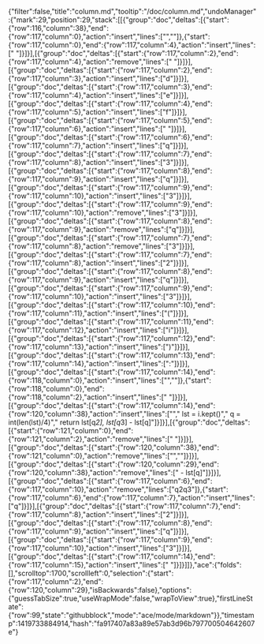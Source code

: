 {"filter":false,"title":"column.md","tooltip":"/doc/column.md","undoManager":{"mark":29,"position":29,"stack":[[{"group":"doc","deltas":[{"start":{"row":116,"column":38},"end":{"row":117,"column":0},"action":"insert","lines":["",""]},{"start":{"row":117,"column":0},"end":{"row":117,"column":4},"action":"insert","lines":["    "]}]}],[{"group":"doc","deltas":[{"start":{"row":117,"column":2},"end":{"row":117,"column":4},"action":"remove","lines":["  "]}]}],[{"group":"doc","deltas":[{"start":{"row":117,"column":2},"end":{"row":117,"column":3},"action":"insert","lines":["d"]}]}],[{"group":"doc","deltas":[{"start":{"row":117,"column":3},"end":{"row":117,"column":4},"action":"insert","lines":["e"]}]}],[{"group":"doc","deltas":[{"start":{"row":117,"column":4},"end":{"row":117,"column":5},"action":"insert","lines":["f"]}]}],[{"group":"doc","deltas":[{"start":{"row":117,"column":5},"end":{"row":117,"column":6},"action":"insert","lines":[" "]}]}],[{"group":"doc","deltas":[{"start":{"row":117,"column":6},"end":{"row":117,"column":7},"action":"insert","lines":["q"]}]}],[{"group":"doc","deltas":[{"start":{"row":117,"column":7},"end":{"row":117,"column":8},"action":"insert","lines":["3"]}]}],[{"group":"doc","deltas":[{"start":{"row":117,"column":8},"end":{"row":117,"column":9},"action":"insert","lines":["q"]}]}],[{"group":"doc","deltas":[{"start":{"row":117,"column":9},"end":{"row":117,"column":10},"action":"insert","lines":["3"]}]}],[{"group":"doc","deltas":[{"start":{"row":117,"column":9},"end":{"row":117,"column":10},"action":"remove","lines":["3"]}]}],[{"group":"doc","deltas":[{"start":{"row":117,"column":8},"end":{"row":117,"column":9},"action":"remove","lines":["q"]}]}],[{"group":"doc","deltas":[{"start":{"row":117,"column":7},"end":{"row":117,"column":8},"action":"remove","lines":["3"]}]}],[{"group":"doc","deltas":[{"start":{"row":117,"column":7},"end":{"row":117,"column":8},"action":"insert","lines":["2"]}]}],[{"group":"doc","deltas":[{"start":{"row":117,"column":8},"end":{"row":117,"column":9},"action":"insert","lines":["q"]}]}],[{"group":"doc","deltas":[{"start":{"row":117,"column":9},"end":{"row":117,"column":10},"action":"insert","lines":["3"]}]}],[{"group":"doc","deltas":[{"start":{"row":117,"column":10},"end":{"row":117,"column":11},"action":"insert","lines":["("]}]}],[{"group":"doc","deltas":[{"start":{"row":117,"column":11},"end":{"row":117,"column":12},"action":"insert","lines":["i"]}]}],[{"group":"doc","deltas":[{"start":{"row":117,"column":12},"end":{"row":117,"column":13},"action":"insert","lines":[")"]}]}],[{"group":"doc","deltas":[{"start":{"row":117,"column":13},"end":{"row":117,"column":14},"action":"insert","lines":[":"]}]}],[{"group":"doc","deltas":[{"start":{"row":117,"column":14},"end":{"row":118,"column":0},"action":"insert","lines":["",""]},{"start":{"row":118,"column":0},"end":{"row":118,"column":2},"action":"insert","lines":["  "]}]}],[{"group":"doc","deltas":[{"start":{"row":117,"column":14},"end":{"row":120,"column":38},"action":"insert","lines":["","    lst = i.kept()","    q = int(len(lst)/4)","    return lst[q*2], lst[q*3] - lst[q]"]}]}],[{"group":"doc","deltas":[{"start":{"row":121,"column":0},"end":{"row":121,"column":2},"action":"remove","lines":["  "]}]}],[{"group":"doc","deltas":[{"start":{"row":120,"column":38},"end":{"row":121,"column":0},"action":"remove","lines":["",""]}]}],[{"group":"doc","deltas":[{"start":{"row":120,"column":29},"end":{"row":120,"column":38},"action":"remove","lines":[" - lst[q]"]}]}],[{"group":"doc","deltas":[{"start":{"row":117,"column":6},"end":{"row":117,"column":10},"action":"remove","lines":["q2q3"]},{"start":{"row":117,"column":6},"end":{"row":117,"column":7},"action":"insert","lines":["q"]}]}],[{"group":"doc","deltas":[{"start":{"row":117,"column":7},"end":{"row":117,"column":8},"action":"insert","lines":["2"]}]}],[{"group":"doc","deltas":[{"start":{"row":117,"column":8},"end":{"row":117,"column":9},"action":"insert","lines":["q"]}]}],[{"group":"doc","deltas":[{"start":{"row":117,"column":9},"end":{"row":117,"column":10},"action":"insert","lines":["3"]}]}],[{"group":"doc","deltas":[{"start":{"row":117,"column":14},"end":{"row":117,"column":15},"action":"insert","lines":[" "]}]}]]},"ace":{"folds":[],"scrolltop":1700,"scrollleft":0,"selection":{"start":{"row":117,"column":2},"end":{"row":120,"column":29},"isBackwards":false},"options":{"guessTabSize":true,"useWrapMode":false,"wrapToView":true},"firstLineState":{"row":99,"state":"githubblock","mode":"ace/mode/markdown"}},"timestamp":1419733884914,"hash":"fa917407a83a89e57ab3d96b797700504642607e"}